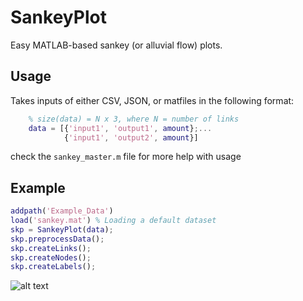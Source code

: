 # SankeyPlot

Easy MATLAB-based sankey (or alluvial flow) plots. 

## Usage

Takes inputs of either CSV, JSON, or matfiles in the following format:
```matlab
 	% size(data) = N x 3, where N = number of links
	data = [{'input1', 'output1', amount};...
			{'input1', 'output2', amount}]
```
check the `sankey_master.m` file for more help with usage

## Example

```matlab
addpath('Example_Data')
load('sankey.mat') % Loading a default dataset
skp = SankeyPlot(data);
skp.preprocessData();
skp.createLinks();
skp.createNodes();
skp.createLabels();
```

![alt text](https://github.com/kevinksit/GeneralHelperCode/tree/master/SankeyPlot/Example_Data/example_output.png "sankey plot example")
